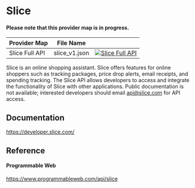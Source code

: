 # Slice

#### Please note that this provider map is in progress.

| Provider Map   | File Name     |                                                                                                                                                                                                                                |
|----------------|---------------|--------------------------------------------------------------------------------------------------------------------------------------------------------------------------------------------------------------------------------|
| Slice Full API | slice_v1.json | [![Slice Full API](https://d233zlhvpze22y.cloudfront.net/github/bitscoopaddbuttonxsmall.png)](https://bitscoop.com/maps/create?source=https://raw.githubusercontent.com/bitscooplabs/provider-maps/master/slice/slice_v1.json) |

Slice is an online shopping assistant. Slice offers features for online shoppers such as tracking packages, price drop alerts, email receipts, and spending tracking. The Slice API allows developers to access and integrate the functionality of Slice with other applications. Public documentation is not available; interested developers should email api@slice.com for API access.

## Documentation
https://developer.slice.com/

## Reference

#### Programmable Web
https://www.programmableweb.com/api/slice